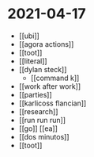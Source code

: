 # 2021-04-17

- [[ubi]]
- [[agora actions]]
- [[toot]]
- [[literal]]
- [[dylan steck]]
  - [[command k]]
- [[work after work]]
- [[parties]]
- [[karlicoss flancian]]
- [[research]]
- [[run run run]]
- [[go]] [[ea]]
- [[dos minutos]]
- [[toot]]

